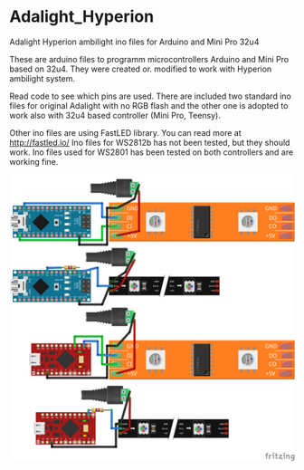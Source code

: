 # Adalight_Hyperion
Adalight Hyperion ambilight ino files for Arduino and Mini Pro 32u4

These are arduino files to programm microcontrollers Arduino and Mini Pro based on 32u4.
They were created or. modified to work with Hyperion ambilight system.

Read code to see which pins are used.
There are included two standard ino files for original Adalight with no RGB flash and the other one is adopted to work also with 32u4 based controller (Mini Pro, Teensy).

Other ino files are using FastLED library. You can read more at http://fastled.io/
Ino files for WS2812b has not been tested, but they should work.
Ino files used for WS2801 has been tested on both controllers and are working fine.


![](https://github.com/iLLiac4/Adalight_Hyperion/blob/master/Ambilight_bb.png)
